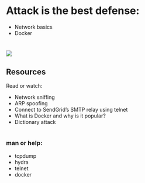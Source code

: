 # Attack is the best defense:

- Network basics
- Docker
#
![](https://www.alpinesecurity.com/wp-content/uploads/2020/02/offline-password-cracking.jpg)

## Resources
Read or watch:

- Network sniffing
- ARP spoofing
- Connect to SendGrid’s SMTP relay using telnet
- What is Docker and why is it popular?
- Dictionary attack
#
### man or help:

- tcpdump
- hydra
- telnet
- docker
